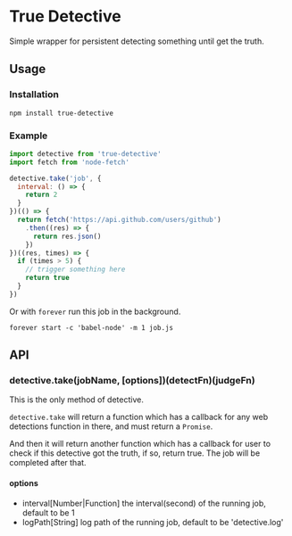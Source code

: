 # True Detective

Simple wrapper for persistent detecting something until get the truth.

## Usage

### Installation

`npm install true-detective`

### Example

```js
import detective from 'true-detective'
import fetch from 'node-fetch'

detective.take('job', {
  interval: () => {
    return 2
  }
})(() => {
  return fetch('https://api.github.com/users/github')
    .then((res) => {
      return res.json()
    })
})((res, times) => {
  if (times > 5) {
    // trigger something here
    return true
  }
})
```

Or with `forever` run this job in the background.

`forever start -c 'babel-node' -m 1 job.js`

## API

### detective.take(jobName, [options])(detectFn)(judgeFn)

This is the only method of detective.

`detective.take` will return a function which has a callback for any web detections function in there, and must return a `Promise`.

And then it will return another function which has a callback for user to check if this detective got the truth, if so, return true. The job will be completed after that.

#### options

* interval[Number|Function] the interval(second) of the running job, default to be 1
* logPath[String] log path of the running job, default to be 'detective.log'
